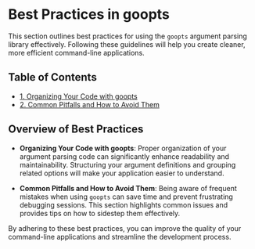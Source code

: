 # Best Practices in goopts

This section outlines best practices for using the `goopts` argument parsing library effectively. Following these guidelines will help you create cleaner, more efficient command-line applications.

## Table of Contents

- [1. Organizing Your Code with goopts](./1.%20Organizing%20Your%20Code%20with%20goopts/README.md)
- [2. Common Pitfalls and How to Avoid Them](./2.%20Common%20Pitfalls%20and%20How%20to%20Avoid%20Them/README.md)

## Overview of Best Practices

- **Organizing Your Code with goopts**: Proper organization of your argument parsing code can significantly enhance readability and maintainability. Structuring your argument definitions and grouping related options will make your application easier to understand.

- **Common Pitfalls and How to Avoid Them**: Being aware of frequent mistakes when using `goopts` can save time and prevent frustrating debugging sessions. This section highlights common issues and provides tips on how to sidestep them effectively.

By adhering to these best practices, you can improve the quality of your command-line applications and streamline the development process.
